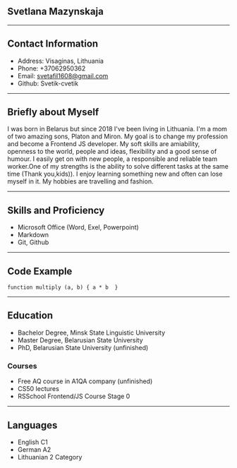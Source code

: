 ## Svetlana Mazynskaja


*****
## Contact Information
+ Address: Visaginas, Lithuania
+ Phone: +37062950362
+ Email: svetafil1608@gmail.com
+ Github: Svetik-cvetik


*****
## Briefly about Myself
I was born in Belarus but since 2018 I've been living in Lithuania. I'm a mom of two amazing sons, Platon and Miron. My goal is to change my profession and become a Frontend JS developer. My soft skills are amiability, openness to the world, people and ideas, flexibility and a good sense of humour. I easily get on with new people, a responsible and reliable team worker.One of my strengths is the ability to solve different tasks at the same time (Thank you,kids)). I enjoy learning something new and often can lose myself in it. My hobbies are travelling and fashion.


*****
## Skills and Proficiency
+ Microsoft Office (Word, Exel, Powerpoint)
+ Markdown
+ Git, Github


*****  
## Code Example
`function multiply (a, b) { a * b 
}`

*****
## Education
+ Bachelor Degree, Minsk State Linguistic University
+ Master Degree, Belarusian State University
+ PhD, Belarusian State University (unfinished)
### Courses
+ Free AQ course in A1QA company (unfinished)
+ CS50 lectures
+ RSSchool Frontend/JS Course Stage 0


*****
## Languages
+ English C1
+ German A2
+ Lithuanian 2 Category 